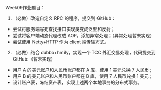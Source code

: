 Week09作业题目：
1. （必做）改造自定义 RPC 的程序，提交到 GitHub：
- 尝试将服务端写死查找接口实现类变成泛型和反射；
- 尝试将客户端动态代理改成 AOP，添加异常处理；（异常处理暂未实现）
- 尝试使用 Netty+HTTP 作为 client 端传输方式。

2. （必做）结合 dubbo+hmily，实现一个 TCC 外汇交易处理，代码提交到 GitHub:（暂未实现）
- 用户 A 的美元账户和人民币账户都在 A 库，使用 1 美元兑换 7 人民币 ;
- 用户 B 的美元账户和人民币账户都在 B 库，使用 7 人民币兑换 1 美元 ;
- 设计账户表，冻结资产表，实现上述两个本地事务的分布式事务。